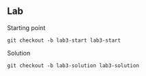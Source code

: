 ## Lab

Starting point
```
git checkout -b lab3-start lab3-start
```

Solution
```
git checkout -b lab3-solution lab3-solution
```
